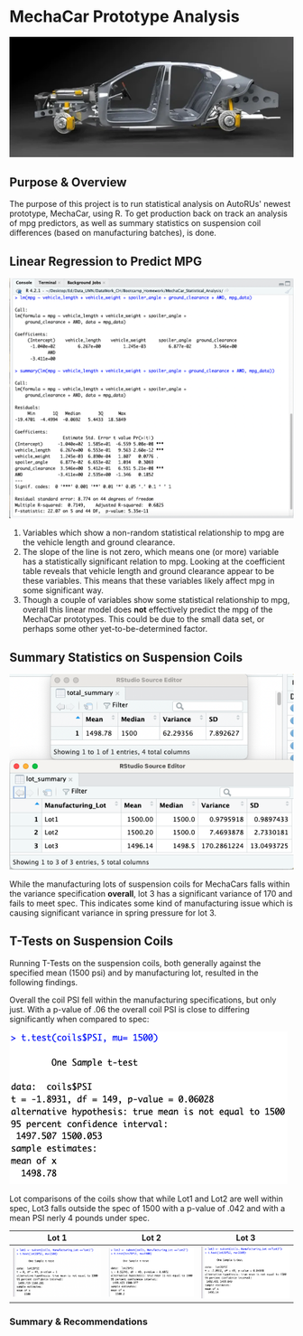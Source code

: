 # MechaCar Prototype Analysis
![car_side_view](https://github.com/conorwhanson/MechaCar_Statistical_Analysis/blob/main/resources/car_exploded_view.png)

## Purpose & Overview
The purpose of this project is to run statistical analysis on AutoRUs' newest prototype, MechaCar, using R. To get production back on track an analysis of mpg predictors, as well as summary statistics on suspension coil differences (based on manufacturing batches), is done.

## Linear Regression to Predict MPG

![mpg_linear_regression](https://github.com/conorwhanson/MechaCar_Statistical_Analysis/blob/main/resources/mpg_linear_regr.png)

1. Variables which show a non-random statistical relationship to mpg are the vehicle length and ground clearance. 
2. The slope of the line is not zero, which means one (or more) variable has a statistically significant relation to mpg. Looking at the coefficient table reveals that vehicle length and ground clearance appear to be these variables. This means that these variables likely affect mpg in some significant way.
3. Though a couple of variables show some statistical relationship to mpg, overall this linear model does **not** effectively predict the mpg of the MechaCar prototypes. This could be due to the small data set, or perhaps some other yet-to-be-determined factor.

## Summary Statistics on Suspension Coils

![coil_summaries](https://github.com/conorwhanson/MechaCar_Statistical_Analysis/blob/main/resources/coil_summaries.png)

While the manufacturing lots of suspension coils for MechaCars falls within the variance specification **overall**, lot 3 has a significant variance of 170 and fails to meet spec. This indicates some kind of manufacturing issue which is causing significant variance in spring pressure for lot 3. 

## T-Tests on Suspension Coils
Running T-Tests on the suspension coils, both generally against the specified mean (1500 psi) and by manufacturing lot, resulted in the following findings.

Overall the coil PSI fell within the manufacturing specifications, but only just. With a p-value of .06 the overall coil PSI is close to differing significantly when compared to spec:

![overall](https://github.com/conorwhanson/MechaCar_Statistical_Analysis/blob/main/resources/coils_overall.png)

Lot comparisons of the coils show that while Lot1 and Lot2 are well within spec, Lot3 falls outside the spec of 1500 with a p-value of .042 and with a mean PSI nerly 4 pounds under spec.

Lot 1       |Lot 2      |Lot 3
------------|-----------|-----------
![lot1](https://github.com/conorwhanson/MechaCar_Statistical_Analysis/blob/main/resources/Lot1.png) | ![lot2](https://github.com/conorwhanson/MechaCar_Statistical_Analysis/blob/main/resources/Lot2.png) | ![lot3](https://github.com/conorwhanson/MechaCar_Statistical_Analysis/blob/main/resources/Lot3.png)

### Summary & Recommendations

